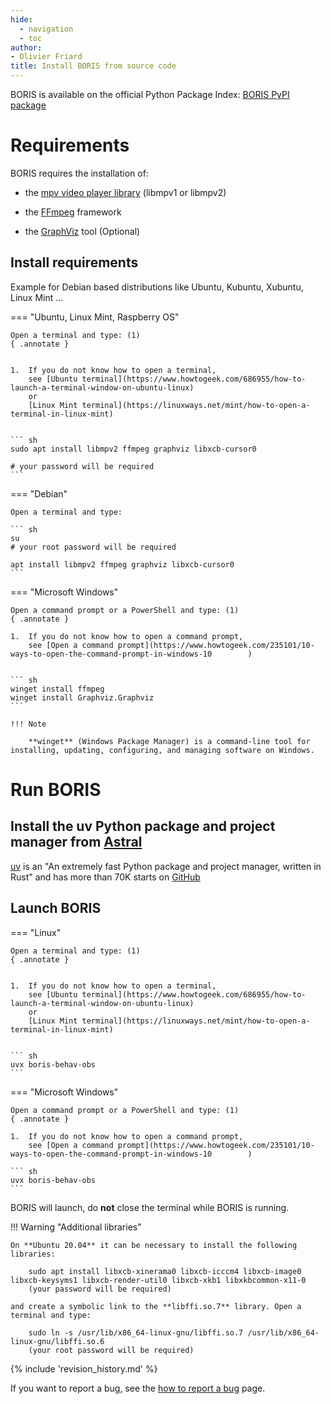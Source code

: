 ```yaml
---
hide:
  - navigation
  - toc
author:
- Olivier Friard
title: Install BORIS from source code
---
```



BORIS is available on the official Python Package Index: [BORIS PyPI package](https://pypi.org/project/boris-behav-obs)



# Requirements


BORIS requires the installation of:

* the [mpv video player library](https://www.mpv.io) (libmpv1 or libmpv2)

* the [FFmpeg](https://www.ffmpeg.org) framework

* the [GraphViz](https://graphviz.org/) tool (Optional)


## Install requirements


Example for Debian based distributions like Ubuntu, Kubuntu, Xubuntu, Linux Mint ...


=== "Ubuntu, Linux Mint, Raspberry OS"

    Open a terminal and type: (1)
    { .annotate }


    1.  If you do not know how to open a terminal,
        see [Ubuntu terminal](https://www.howtogeek.com/686955/how-to-launch-a-terminal-window-on-ubuntu-linux)
        or
        [Linux Mint terminal](https://linuxways.net/mint/how-to-open-a-terminal-in-linux-mint)


    ``` sh
    sudo apt install libmpv2 ffmpeg graphviz libxcb-cursor0

    # your password will be required
    ```



=== "Debian"

    Open a terminal and type:

    ``` sh
    su
    # your root password will be required

    apt install libmpv2 ffmpeg graphviz libxcb-cursor0
    ```

=== "Microsoft Windows"

    Open a command prompt or a PowerShell and type: (1)
    { .annotate }

    1.  If you do not know how to open a command prompt,
        see [Open a command prompt](https://www.howtogeek.com/235101/10-ways-to-open-the-command-prompt-in-windows-10        )


    ``` sh
    winget install ffmpeg
    winget install Graphviz.Graphviz
    ```

    !!! Note

        **winget** (Windows Package Manager) is a command-line tool for installing, updating, configuring, and managing software on Windows.





# Run BORIS


## Install the uv Python package and project manager from [Astral](https://docs.astral.sh/uv/getting-started/installation/)

[uv](https://docs.astral.sh/uv/) is an "An extremely fast Python package and project manager, written in Rust" and has more than 70K starts on [GitHub](https://github.com/astral-sh/uv)

## Launch BORIS

=== "Linux"

    Open a terminal and type: (1)
    { .annotate }


    1.  If you do not know how to open a terminal,
        see [Ubuntu terminal](https://www.howtogeek.com/686955/how-to-launch-a-terminal-window-on-ubuntu-linux)
        or
        [Linux Mint terminal](https://linuxways.net/mint/how-to-open-a-terminal-in-linux-mint)


    ``` sh
    uvx boris-behav-obs
    ```

=== "Microsoft Windows"

    Open a command prompt or a PowerShell and type: (1)
    { .annotate }

    1.  If you do not know how to open a command prompt,
        see [Open a command prompt](https://www.howtogeek.com/235101/10-ways-to-open-the-command-prompt-in-windows-10        )

    ``` sh
    uvx boris-behav-obs
    ```







BORIS will launch, do **not** close the terminal while BORIS is running.





!!! Warning "Additional libraries"


    On **Ubuntu 20.04** it can be necessary to install the following libraries:

        sudo apt install libxcb-xinerama0 libxcb-icccm4 libxcb-image0 libxcb-keysyms1 libxcb-render-util0 libxcb-xkb1 libxkbcommon-x11-0
        (your password will be required)

    and create a symbolic link to the **libffi.so.7** library. Open a terminal and type:

        sudo ln -s /usr/lib/x86_64-linux-gnu/libffi.so.7 /usr/lib/x86_64-linux-gnu/libffi.so.6
        (your root password will be required)


{% include 'revision_history.md' %}


If you want to report a bug, see the [how to report a bug](report_a_bug.md) page.
